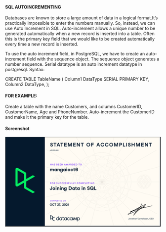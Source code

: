 #### SQL AUTOINCREMENTING
Databases are known to store a large amount of data in a logical format.It’s practically impossible to enter the numbers manually. So, instead, we can use Auto Increment in SQL. Auto-increment allows a unique number to be generated automatically when a new record is inserted into a table. Often this is the primary key field that we would like to be created automatically every time a new record is inserted.

To use the auto increment field, in PostgreSQL, we have to create an auto-increment field with the sequence object. The sequence object generates a number sequence.
Serial datatype is an auto increment datatype in postgresql.
Syntax:

CREATE TABLE TableName (
Column1 DataType  SERIAL PRIMARY KEY,
Column2 DataType, 
);
#### FOR EXAMPLE:
Create a table with the name Customers, and columns CustomerID, CustomerName, Age and PhoneNumber. Auto-increment the CustomerID and make it the primary key for the table.







#### Screenshot

![](Screenshotjoiningdata.png)
